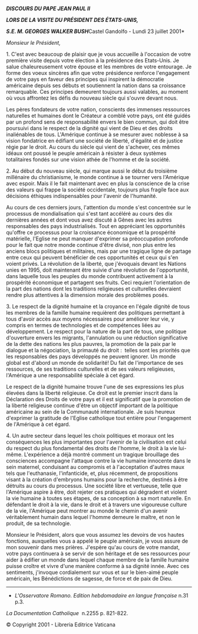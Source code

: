 ***DISCOURS DU PAPE JEAN PAUL II***

***LORS DE LA VISITE DU PRÉSIDENT DES ÉTATS-UNIS,***

***S.E. M. GEORGES WALKER BUSH***Castel Gandolfo -  Lundi 23 juillet 2001*

*Monsieur le Président,*

1. C'est avec beaucoup de plaisir que je vous accueille à l'occasion de votre première visite depuis votre élection à la présidence des Etats-Unis. Je salue chaleureusement votre épouse et les membres de votre entourage. Je forme des voeux sincères afin que votre présidence renforce l'engagement de votre pays en faveur des principes qui inspirent la démocratie américaine depuis ses débuts et soutiennent la nation dans sa croissance remarquable. Ces principes demeurent toujours aussi valables, au moment où vous affrontez les défis du nouveau siècle qui s'ouvre devant nous.

Les pères fondateurs de votre nation, conscients des immenses ressources naturelles et humaines dont le Créateur a comblé votre pays, ont été guidés par un profond sens de responsabilité envers le bien commun, qui doit être poursuivi dans le respect de la dignité qui vient de Dieu et des droits inaliénables de tous. L'Amérique continue à se mesurer avec noblesse à sa vision fondatrice en édifiant une société de liberté, d'égalité et de justice régie par le droit. Au cours du siècle qui vient de s'achever, ces mêmes idéaux ont poussé le peuple américain à résister à deux systèmes totalitaires fondés sur une vision athée de l'homme et de la société.

2. Au début du nouveau siècle, qui marque aussi le début du troisième millénaire du christianisme, le monde continue à se tourner vers l'Amérique avec espoir. Mais il le fait maintenant avec en plus la conscience de la crise des valeurs qui frappe la société occidentale, toujours plus fragile face aux décisions éthiques indispensables pour l'avenir de l'humanité.

Au cours de ces derniers jours, l'attention du monde s'est concentrée sur le processus de mondialisation qui s'est tant accéléré au cours des dix dernières années et dont vous avez discuté à Gênes avec les autres responsables des pays industrialisés. Tout en appréciant les opportunités qu'offre ce processus pour la croissance économique et la prospérité matérielle, l'Eglise ne peut manquer d'exprimer sa préoccupation profonde pour le fait que notre monde continue d'être divisé, non plus entre les anciens blocs politiques et militaires, mais par une tragique ligne de partage entre ceux qui peuvent bénéficier de ces opportunités et ceux qui s'en voient privés. La révolution de la liberté, que j'évoquais devant les Nations unies en 1995, doit maintenant être suivie d'une révolution de l'opportunité, dans laquelle tous les peuples du monde contribuent activement à la prospérité économique et partagent ses fruits. Ceci requiert l'orientation de la part des nations dont les traditions religieuses et culturelles devraient rendre plus attentives à la dimension morale des problèmes posés.

3. Le respect de la dignité humaine et la croyance en l'égale dignité de tous les membres de la famille humaine requièrent des politiques permettant à tous d'avoir accès aux moyens nécessaires pour améliorer leur vie, y compris en termes de technologies et de compétences liées au développement. Le respect pour la nature de la part de tous, une politique d'ouverture envers les migrants, l'annulation ou une réduction significative de la dette des nations les plus pauvres, la promotion de la paix par le dialogue et la négociation, la primauté du droit :  telles sont les priorités que les responsables des pays développés ne peuvent ignorer. Un monde global est d'abord un monde de solidarité! Du fait de l'importance de ses ressources, de ses traditions culturelles et de ses valeurs religieuses, l'Amérique a une responsabilité spéciale à cet égard.

Le respect de la dignité humaine trouve l'une de ses expressions les plus élevées dans la liberté religieuse. Ce droit est le premier inscrit dans la Déclaration des Droits de votre pays et il est significatif que la promotion de la liberté religieuse continue d'être un objectif important de la politique américaine au sein de la Communauté internationale. Je suis heureux d'exprimer la gratitude de l'Eglise catholique tout entière pour l'engagement de l'Amérique à cet égard.

4. Un autre secteur dans lequel les choix politiques et moraux ont les conséquences les plus importantes pour l'avenir de la civilisation est celui du respect du plus fondamental des droits de l'homme, le droit à la vie lui-même. L'expérience a déjà montré comment un tragique brouillage des consciences accompagne l'attaque contre la vie humaine innocente dans le sein maternel, conduisant au compromis et à l'acceptation d'autres maux tels que l'euthanasie, l'infanticide, et, plus récemment, de propositions visant à la création d'embryons humains pour la recherche, destinés à être détruits au cours du processus. Une société libre et vertueuse, telle que l'Amérique aspire à être, doit rejeter ces pratiques qui dégradent et violent la vie humaine à toutes ses étapes, de sa conception à sa mort naturelle. En défendant le droit à la vie, dans le droit et à travers une vigoureuse culture de la vie, l'Amérique peut montrer au monde le chemin d'un avenir véritablement humain dans lequel l'homme demeure le maître, et non le produit, de sa technologie.

Monsieur le Président, alors que vous assumez les devoirs de vos hautes fonctions, auxquelles vous a appelé le peuple américain, je vous assure de mon souvenir dans mes prières. J'espère qu'au cours de votre mandat, votre pays continuera à se servir de son héritage et de ses ressources pour aider à édifier un monde dans lequel chaque membre de la famille humaine puisse croître et vivre d'une manière conforme à sa dignité innée. Avec ces sentiments, j'invoque cordialement sur vous et sur le bien-aimé peuple américain, les Bénédictions de sagesse, de force et de paix de Dieu.

* * *

* *L'Osservatore Romano. Edition hebdomadaire en langue française* n.31 p.3.

*La* *Documentation Catholique*  n.2255 p. 821-822.

© Copyright 2001 - Libreria Editrice Vaticana